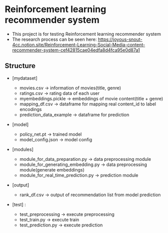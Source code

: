 # Reinforcement learning recommender system
- This project is for testing Reinforcement learning recommender system
- The research process can be seen here: https://joyous-snout-4cc.notion.site/Reinforcement-Learning-Social-Media-content-recommender-system-cef42815cae04edfa8d4fca95e0d87a1
## Structure
- [mydataset]
  - movies.csv -> information of movies(title, genre)
  - ratings.csv -> rating data of each user
  - myembeddings.pickle -> embeddings of movie content(title + genre)
  - mapping_df.csv -> dataframe for mapping real content_id to label encodings
  - prediction_data_example -> dataframe for prediction
  
- [model] 
  - policy_net.pt -> trained model
  - model_config.json -> model config

- [modules]
  - module_for_data_preparation.py -> data preprocessing module
  - module_for_generating_embedding.py -> data preprocessing module(generate embeddings)
  - module_for_real_time_prediction.py -> prediction module

- [output]
  - rank_df.csv -> output of recommendation list from model prediction
  
- [test] : 
  - test_preprocessing -> execute preprocessing
  - test_train.py -> execute train
  - test_prediction.py -> execute prediction

